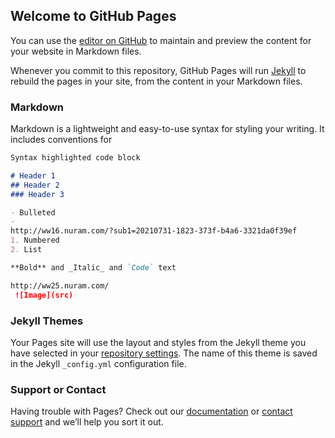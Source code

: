 ## Welcome to GitHub Pages

You can use the [editor on GitHub](https://github.com/nursultanramazanov/nursultanramazanov/edit/main/docs/index.md) to maintain and preview the content for your website in Markdown files.

Whenever you commit to this repository, GitHub Pages will run [Jekyll](https://jekyllrb.com/) to rebuild the pages in your site, from the content in your Markdown files.

### Markdown

Markdown is a lightweight and easy-to-use syntax for styling your writing. It includes conventions for

```markdown
Syntax highlighted code block

# Header 1
## Header 2
### Header 3

- Bulleted
- 
http://ww16.nuram.com/?sub1=20210731-1823-373f-b4a6-3321da0f39ef
1. Numbered
2. List

**Bold** and _Italic_ and `Code` text

http://ww25.nuram.com/
 ![Image](src)
```


### Jekyll Themes

Your Pages site will use the layout and styles from the Jekyll theme you have selected in your [repository settings](https://github.com/nursultanramazanov/nursultanramazanov/settings/pages). The name of this theme is saved in the Jekyll `_config.yml` configuration file.

### Support or Contact

Having trouble with Pages? Check out our [documentation](https://docs.github.com/categories/github-pages-basics/) or [contact support](https://support.github.com/contact) and we’ll help you sort it out.
